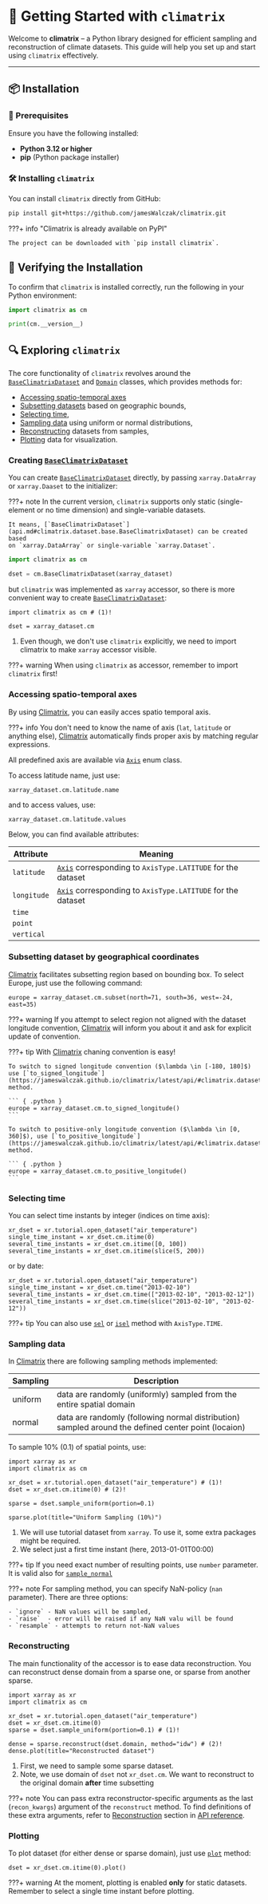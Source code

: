 # 🚀 Getting Started with `climatrix`

Welcome to **climatrix** – a Python library designed for efficient sampling and reconstruction of climate datasets. This guide will help you set up and start using `climatrix` effectively.

---

## 📦 Installation

### 🔧 Prerequisites

Ensure you have the following installed:

- **Python 3.12 or higher**
- **pip** (Python package installer)

### 🛠️ Installing `climatrix`

You can install `climatrix` directly from GitHub:

```bash
pip install git+https://github.com/jamesWalczak/climatrix.git
```

???+ info "Climatrix is already available on PyPI"

    The project can be downloaded with `pip install climatrix`.



## 🧪 Verifying the Installation

To confirm that `climatrix` is installed correctly, run the following in your Python environment:


```python
import climatrix as cm

print(cm.__version__)
```

## 🔍 Exploring `climatrix`

The core functionality of `climatrix` revolves around the [`BaseClimatrixDataset`](api.md#climatrix.dataset.base.BaseClimatrixDataset) and [`Domain`](api.md#climatrix.dataset.domain.Domain) classes, which provides methods for:

- [Accessing spatio-temporal axes](#accessing-spatio-temporal-axes)
- [Subsetting datasets](#subsetting-dataset-by-geographical-coordinates) based on geographic bounds,
- [Selecting time](#selecting-time),
- [Sampling data](#sampling-data) using uniform or normal distributions,
- [Reconstructing](#reconstructing) datasets from samples,
- [Plotting](#plotting) data for visualization.

### Creating [`BaseClimatrixDataset`](api.md#climatrix.dataset.base.BaseClimatrixDataset)

You can create [`BaseClimatrixDataset`](api.md#climatrix.dataset.base.BaseClimatrixDataset) directly, by passing `xarray.DataArray` or `xarray.Daaset` to the initializer:

???+ note
    In the current version, `climatrix` supports only static (single-element or no time dimension) and single-variable datasets.

    It means, [`BaseClimatrixDataset`](api.md#climatrix.dataset.base.BaseClimatrixDataset) can be created based
    on `xarray.DataArray` or single-variable `xarray.Dataset`.

```python
import climatrix as cm

dset = cm.BaseClimatrixDataset(xarray_dataset)
```

but `climatrix` was implemented as `xarray` accessor, so there is more convenient way to create [`BaseClimatrixDataset`](api.md#climatrix.dataset.base.BaseClimatrixDataset):

``` { .python .annotate }
import climatrix as cm # (1)!

dset = xarray_dataset.cm
```

1.  Even though, we don't use `climatrix` explicitly, we need to import climatrix to make `xarray` accessor visible.

???+ warning
    When using `climatrix` as accessor, remember to import `climatrix` first!

### Accessing spatio-temporal axes

By using [Climatrix](https://jameswalczak.github.io/climatrix/latest), you can easily acces spatio temporal axis. 

???+ info
    You don't need to know the name of axis (`lat`, `latitude` or anything else), [Climatrix](https://jameswalczak.github.io/climatrix/latest) automatically finds proper axis by matching regular expressions.


All predefined axis are available via [`Axis`](/climatrix/api#climatrix.dataset.domain.Axis) enum class.

To access latitude name, just use:

``` { .python }
xarray_dataset.cm.latitude.name
```

and to access values, use:

``` { .python }
xarray_dataset.cm.latitude.values
```

Below, you can find available attributes:

| Attribute | Meaning | 
| --------- | ------- | 
| `latitude`| [`Axis`](/climatrix/api#climatrix.dataset.axis.Axis) corresponding to `AxisType.LATITUDE` for the dataset |
| `longitude`| [`Axis`](/climatrix/api#climatrix.dataset.axis.Axis) corresponding to `AxisType.LATITUDE` for the dataset  |
| `time`| | [`Axis`](/climatrix/api#climatrix.dataset.axis.Axis) corresponding to `AxisType.TIME` for the dataset  |
| `point`| | [`Axis`](/climatrix/api#climatrix.dataset.axis.Axis) corresponding to `AxisType.POINT` for the dataset  |
| `vertical`| | [`Axis`](/climatrix/api#climatrix.dataset.axis.Axis) corresponding to `AxisType.VERTICAL` for the dataset  |



### Subsetting dataset by geographical coordinates
[Climatrix](https://jameswalczak.github.io/climatrix/latest) facilitates subsetting region based on bounding box.
To select Europe, just use the following command:

``` { .python }
europe = xarray_dataset.cm.subset(north=71, south=36, west=-24, east=35)
```

???+ warning
    If you attempt to select region not aligned with the dataset longitude convention, [Climatrix](https://jameswalczak.github.io/climatrix/latest) will inform you about it and ask for explicit update of convention.

???+ tip
    With [Climatrix](https://jameswalczak.github.io/climatrix/latest) chaning convention is easy!
    
    To switch to signed longitude convention ($\lambda \in [-180, 180]$) use [`to_signed_longitude`](https://jameswalczak.github.io/climatrix/latest/api/#climatrix.dataset.base.BaseClimatrixDataset.to_signed_longitude) method.

    ``` { .python }
    europe = xarray_dataset.cm.to_signed_longitude()
    ```

    To switch to positive-only longitude convention ($\lambda \in [0, 360]$), use [`to_positive_longitude`](https://jameswalczak.github.io/climatrix/latest/api/#climatrix.dataset.base.BaseClimatrixDataset.to_positive_longitude) method.

    ``` { .python }
    europe = xarray_dataset.cm.to_positive_longitude()
    ```    

### Selecting time

You can select time instants by integer (indices on time axis):

``` { .python .copy .annotate }
xr_dset = xr.tutorial.open_dataset("air_temperature")
single_time_instant = xr_dset.cm.itime(0)
several_time_instants = xr_dset.cm.itime([0, 100])
several_time_instants = xr_dset.cm.itime(slice(5, 200))
```

or by date:

``` { .python .copy .annotate }
xr_dset = xr.tutorial.open_dataset("air_temperature")
single_time_instant = xr_dset.cm.time("2013-02-10")
several_time_instants = xr_dset.cm.time(["2013-02-10", "2013-02-12"])
several_time_instants = xr_dset.cm.time(slice("2013-02-10", "2013-02-12"))
```

???+ tip
    You can also use [`sel`](/climatrix/api#climatrix.dataset.BaseClimatrixDataset.sel) or [`isel`](/climatrix/api#climatrix.dataset.BaseClimatrixDataset.isel) method with `AxisType.TIME`.


### Sampling data

In [Climatrix](https://jameswalczak.github.io/climatrix/latest) there are following sampling methods implemented:

| Sampling | Description | 
| -------- | ----------- |
| uniform  | data are randomly (uniformly) sampled from the entire spatial domain |
| normal   | data are randomly (following normal distribution) sampled around the defined center point (locaion) |


To sample $10\%$ ($0.1$) of spatial points, use:


``` { .python .copy .annotate }
import xarray as xr
import climatrix as cm

xr_dset = xr.tutorial.open_dataset("air_temperature") # (1)!
dset = xr_dset.cm.itime(0) # (2)!

sparse = dset.sample_uniform(portion=0.1)

sparse.plot(title="Uniform Sampling (10%)")
```

1.  We will use tutorial dataset from `xarray`. To use it, some extra packages might be required.
2.  We select just a first time instant (here, 2013-01-01T00:00)

???+ tip
    If you need exact number of resulting points, use `number` parameter. It is valid also for [`sample_normal`](https://jameswalczak.github.io/climatrix/latest/api/#climatrix.dataset.base.BaseClimatrixDataset.sample_normal)

???+ note
    For sampling method, you can specify NaN-policy (`nan` parameter). There are three options:

    - `ignore` - NaN values will be sampled,
    - `raise`  - error will be raised if any NaN valu will be found
    - `resample` - attempts to return not-NaN values

### Reconstructing

The main functionality of the accessor is to ease data reconstruction. You can reconstruct dense domain from a sparse one, or sparse from another sparse.

``` { .python .copy .annotate }
import xarray as xr
import climatrix as cm

xr_dset = xr.tutorial.open_dataset("air_temperature") 
dset = xr_dset.cm.itime(0)
sparse = dset.sample_uniform(portion=0.1) # (1)!

dense = sparse.reconstruct(dset.domain, method="idw") # (2)! 
dense.plot(title="Reconstructed dataset")
```

1.  First, we need to sample some sparse dataset.
2.  Note, we use domain of `dset` not `xr_dset.cm`. We want to reconstruct to the original domain **after** time subsetting

???+ note
    You can pass extra reconstructor-specific arguments as the last (`recon_kwargs`) argument of the `reconstruct` method. To find definitions of these extra arguments, refer to [Reconstruction](https://jameswalczak.github.io/climatrix/latest/api/#reconstructors) section in [API reference](https://jameswalczak.github.io/climatrix/latest/api/).

### Plotting

To plot dataset (for either dense or sparse domain), just use [`plot`](https://jameswalczak.github.io/climatrix/latest/api/#climatrix.dataset.base.BaseClimatrixDataset.plot) method:


``` { .python .copy .annotate }
dset = xr_dset.cm.itime(0).plot()
```

???+ warning
    At the moment, plotting is enabled **only** for static datasets.
    Remember to select a single time instant before plotting.


